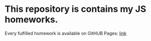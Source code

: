 # This repository is contains my JS homeworks. 

Every fulfilled homework is available on GitHUB Pages:
[link](https://pavlo-charnyi.github.io/cursor-homeworks/)
 
